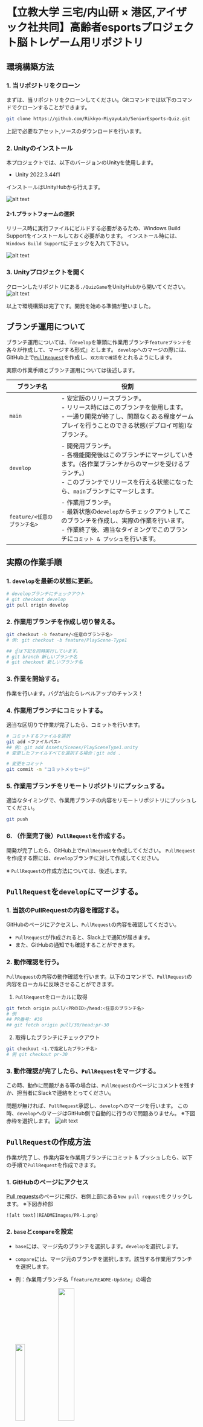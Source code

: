 # 【立教大学 三宅/内山研 × 港区,アイザック社共同】高齢者esportsプロジェクト脳トレゲーム用リポジトリ

## 環境構築方法
### 1. 当リポジトリをクローン
まずは、当リポジトリをクローンしてください。Gitコマンドでは以下のコマンドでクローンすることができます。
```bash
git clone https://github.com/Rikkyo-MiyayuLab/SeniorEsports-Quiz.git
```
上記で必要なアセット,ソースのダウンロードを行います。

### 2. Unityのインストール
本プロジェクトでは、以下のバージョンのUnityを使用します。
- Unity 2022.3.44f1

インストールはUnityHubから行えます。

![alt text](READMEImages/UnityInstall-1.png)

#### 2-1.プラットフォームの選択
リリース時に実行ファイルにビルドする必要があるため、Windows Build Supportをインストールしておく必要があります。
インストール時には、`Windows Build Support`にチェックを入れて下さい。

![alt text](READMEImages/UnityInstall-2.png)

### 3. Unityプロジェクトを開く
クローンしたリポジトリにある`./QuizGame`をUnityHubから開いてください。
![alt text](READMEImages/Env-1.png)

以上で環境構築は完了です。開発を始める準備が整いました。


## ブランチ運用について
ブランチ運用については、『`develop`を筆頭に作業用ブランチ`featureブランチ`を各々が作成して、マージする形式』とします。
`develop`へのマージの際には、GitHub上で[`PullRequest`](https://backlog.com/ja/git-tutorial/pull-request/01/)を作成し、`双方向で確認`をとれるようにします。

実際の作業手順とブランチ運用については後述します。

| ブランチ名 | 役割 |
| --- | --- |
| `main` | - 安定版のリリースブランチ。<br>- リリース時にはこのブランチを使用します。<br>- 一通り開発が終了し、問題なくある程度ゲームプレイを行うことのできる状態(デプロイ可能)なブランチ。 |
| `develop` | - 開発用ブランチ。<br>- 各機能開発後はこのブランチにマージしていきます。(各作業ブランチからのマージを受けるブランチ。)<br>- このブランチでリリースを行える状態になったら、`main`ブランチにマージします。 |
| `feature/<任意のブランチ名>` | - 作業用ブランチ。<br>- 最新状態の`develop`からチェックアウトしてこのブランチを作成し、実際の作業を行います。<br>- 作業終了後、適当なタイミングでこのブランチに`コミット & プッシュ`を行います。 |
  
## 実際の作業手順

### 1. `develop`を最新の状態に更新。
```bash
# developブランチにチェックアウト
# git checkout develop
git pull origin develop
```
### 2. 作業用ブランチを作成し切り替える。
```bash
git checkout -b feature/<任意のブランチ名>
# 例: git checkout -b feature/PlayScene-Type1

## ☝は下記を同時実行しています。
# git branch 新しいブランチ名
# git checkout 新しいブランチ名
```
### 3. 作業を開始する。
作業を行います。バグが出たらレベルアップのチャンス！

### 4. 作業用ブランチにコミットする。
適当な区切りで作業が完了したら、コミットを行います。
```bash
# コミットするファイルを選択
git add <ファイルパス> 
## 例: git add Assets/Scenes/PlaySceneType1.unity
# 変更したファイルすべてを選択する場合：git add .

# 変更をコミット
git commit -m "コミットメッセージ"
```
### 5. 作業用ブランチをリモートリポジトリにプッシュする。
適当なタイミングで、作業用ブランチの内容をリモートリポジトリにプッシュしてください。
```bash
git push
```

### 6. （作業完了後）`PullRequest`を作成する。
開発が完了したら、GitHub上で`PullRequest`を作成してください。
`PullRequest`を作成する際には、`develop`ブランチに対して作成してください。

※ `PullRequest`の作成方法については、後述します。


## `PullRequest`を`develop`にマージする。
### 1. 当該のPullRequestの内容を確認する。
GitHubのページにアクセスし、`PullRequest`の内容を確認してください。
- `PullRequest`が作成されると、Slack上で通知が届きます。
- また、GitHubの通知でも確認することができます。
  

### 2. 動作確認を行う。
`PullRequest`の内容の動作確認を行います。以下のコマンドで、`PullRequest`の内容をローカルに反映させることができます。
1. `PullRequest`をローカルに取得
```bash
git fetch origin pull/<PRのID>/head:<任意のブランチ名>
# 例
## PR番号: #30
## git fetch origin pull/30/head:pr-30
```
2. 取得したブランチにチェックアウト
```bash
git checkout <1.で指定したブランチ名>
# 例 git checkout pr-30
```

### 3. 動作確認が完了したら、`PullRequest`をマージする。
この時、動作に問題がある等の場合は、`PullRequest`のページにコメントを残すか、担当者にSlackで連絡をとってください。

問題が無ければ、`PullRequest`承認し、`develop`へのマージを行います。
この時、`develop`へのマージはGitHub側で自動的に行うので問題ありません。
※下図赤枠を選択します。
    ![alt text](READMEImages/PR-7.png)



## `PullRequest`の作成方法
作業が完了し、作業内容を作業用ブランチにコミット & プッシュしたら、以下の手順で`PullRequest`を作成できます。

### 1. GitHubのページにアクセス
[Pull requests](https://github.com/Rikkyo-MiyayuLab/SeniorEsports-Quiz/pulls)のページに飛び、右側上部にある`New pull request`をクリックします。
※下図赤枠部

    ![alt text](READMEImages/PR-1.png)

### 2. `base`と`compare`を設定
- `base`には、マージ先のブランチを選択します。`develop`を選択します。
- `compare`には、マージ元のブランチを選択します。該当する作業用ブランチを選択します。

- 例：作業用ブランチ名「`feature/README-Update`」の場合
  
    <p align="left">
        <img src="READMEImages/PR-2.png" width="22.8%">
        <img src="READMEImages/PR-3.png" width="30%">
    </p>

### 3. `PullRequest`を投稿する。
1. コミット内容が表示されるので、問題なければ`Create pull request`をクリックします。
※下図赤枠部

![alt text](READMEImages/PR-4.png)

2. `Open a pull request`という画面が表示されるので、フォームに`PullRequest`の内容を記載していきます。
   
   ![alt text](READMEImages/PR-5.png)

最後に、`Create pull request`をクリックして投稿します。

### 4. 投稿完了
投稿が完了すると、以下の様に`PullRequest`が作成されます。
![alt text](READMEImages/PR-6.png)


以上で一連の作業手順は完了です。
これを機能単位毎に繰り返していきます。


  
